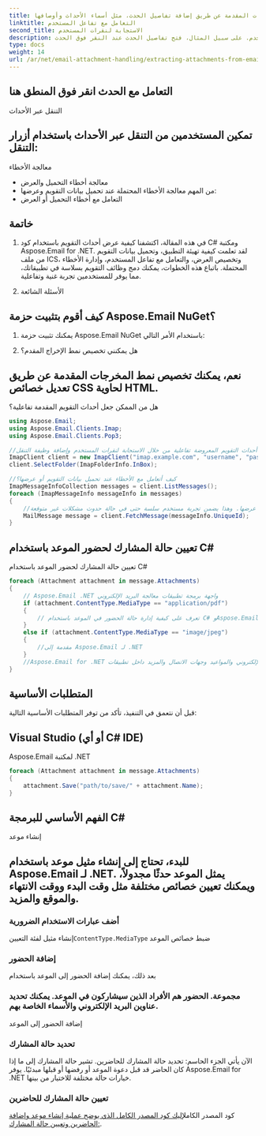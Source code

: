 ```yaml
---
title: قم بتحسين المخرجات المقدمة عن طريق إضافة تفاصيل الحدث، مثل أسماء الأحداث وأوصافها:
linktitle: التعامل مع تفاعل المستخدم
second_title: الاستجابة لنقرات المستخدم
description: يمكنك جعل الأحداث المعروضة تفاعلية من خلال الاستجابة لنقرات المستخدم. على سبيل المثال، فتح تفاصيل الحدث عند النقر فوق الحدث:
type: docs
weight: 14
url: /ar/net/email-attachment-handling/extracting-attachments-from-email-csharp-walkthrough/
---
```


##  التعامل مع الحدث انقر فوق المنطق هنا

التنقل عبر الأحداث

## تمكين المستخدمين من التنقل عبر الأحداث باستخدام أزرار التنقل:

معالجة الأخطاء

- معالجة أخطاء التحميل والعرض
- من المهم معالجة الأخطاء المحتملة عند تحميل بيانات التقويم وعرضها:
-  التعامل مع أخطاء التحميل أو العرض

## خاتمة

1. في هذه المقالة، اكتشفنا كيفية عرض أحداث التقويم باستخدام كود C# ومكتبة Aspose.Email for .NET. لقد تعلمت كيفية تهيئة التطبيق، وتحميل بيانات التقويم من ملف ICS، وتخصيص العرض، والتعامل مع تفاعل المستخدم، وإدارة الأخطاء المحتملة. باتباع هذه الخطوات، يمكنك دمج وظائف التقويم بسلاسة في تطبيقاتك، مما يوفر للمستخدمين تجربة غنية وتفاعلية.

2. الأسئلة الشائعة

## كيف أقوم بتثبيت حزمة Aspose.Email NuGet؟

1. يمكنك تثبيت حزمة Aspose.Email NuGet باستخدام الأمر التالي:

2. هل يمكنني تخصيص نمط الإخراج المقدم؟

## نعم، يمكنك تخصيص نمط المخرجات المقدمة عن طريق تعديل خصائص CSS لحاوية HTML.

هل من الممكن جعل أحداث التقويم المقدمة تفاعلية؟

```csharp
using Aspose.Email;
using Aspose.Email.Clients.Imap;
using Aspose.Email.Clients.Pop3;

//قطعاً! يمكنك جعل أحداث التقويم المعروضة تفاعلية من خلال الاستجابة لنقرات المستخدم وإضافة وظيفة التنقل.
ImapClient client = new ImapClient("imap.example.com", "username", "password");
client.SelectFolder(ImapFolderInfo.InBox);

//كيف أتعامل مع الأخطاء عند تحميل بيانات التقويم أو عرضها؟
ImapMessageInfoCollection messages = client.ListMessages();
foreach (ImapMessageInfo messageInfo in messages)
{
    //يمكنك استخدام كتل محاولة الالتقاط لمعالجة الأخطاء المحتملة عند تحميل بيانات التقويم أو عرضها. وهذا يضمن تجربة مستخدم سلسة حتى في حالة حدوث مشكلات غير متوقعة.
    MailMessage message = client.FetchMessage(messageInfo.UniqueId);
}
```

##  تعيين حالة المشارك لحضور الموعد باستخدام C#

 تعيين حالة المشارك لحضور الموعد باستخدام C#

```csharp
foreach (Attachment attachment in message.Attachments)
{
    // Aspose.Email .NET واجهة برمجة تطبيقات معالجة البريد الإلكتروني
    if (attachment.ContentType.MediaType == "application/pdf")
    {
        // تعرف على كيفية إدارة حالة الحضور في الموعد باستخدام C# وAspose.Email لـ .NET. دليل خطوة بخطوة مع كود المصدر.
    }
    else if (attachment.ContentType.MediaType == "image/jpeg")
    {
        //مقدمة إلى Aspose.Email لـ .NET
    }
    //Aspose.Email for .NET هي مكتبة متعددة الاستخدامات تمكن المطورين من العمل مع رسائل البريد الإلكتروني والمواعيد وجهات الاتصال والمزيد داخل تطبيقات .NET الخاصة بهم. بفضل واجهة برمجة التطبيقات (API) البديهية، يمكن للمطورين التعامل بسهولة مع الجوانب المختلفة للاتصالات عبر البريد الإلكتروني، مما يجعلها خيارًا ممتازًا للتعامل مع المهام المتعلقة بالمواعيد.
}
```

## المتطلبات الأساسية

قبل أن نتعمق في التنفيذ، تأكد من توفر المتطلبات الأساسية التالية:

## Visual Studio (أو أي C# IDE)

Aspose.Email لمكتبة .NET

```csharp
foreach (Attachment attachment in message.Attachments)
{
    attachment.Save("path/to/save/" + attachment.Name);
}
```

## الفهم الأساسي للبرمجة C#

إنشاء موعد

## للبدء، تحتاج إلى إنشاء مثيل موعد باستخدام Aspose.Email لـ .NET. يمثل الموعد حدثًا مجدولاً، ويمكنك تعيين خصائص مختلفة مثل وقت البدء ووقت الانتهاء والموقع والمزيد.

###  أضف عبارات الاستخدام الضرورية

 إنشاء مثيل لفئة التعيين`ContentType.MediaType` ضبط خصائص الموعد

### إضافة الحضور

 بعد ذلك، يمكنك إضافة الحضور إلى الموعد باستخدام

###  مجموعة. الحضور هم الأفراد الذين سيشاركون في الموعد. يمكنك تحديد عناوين البريد الإلكتروني والأسماء الخاصة بهم.

 إضافة الحضور إلى الموعد

### تحديد حالة المشارك

الآن يأتي الجزء الحاسم: تحديد حالة المشارك للحاضرين. تشير حالة المشارك إلى ما إذا كان الحاضر قد قبل دعوة الموعد أو رفضها أو قبلها مبدئيًا. يوفر Aspose.Email for .NET خيارات حالة مختلفة للاختيار من بينها.

###  تعيين حالة المشارك للحاضرين

كود المصدر الكامل[إليك كود المصدر الكامل الذي يوضح عملية إنشاء موعد وإضافة الحاضرين وتعيين حالة المشارك:](https://reference.aspose.com/email/net/).
